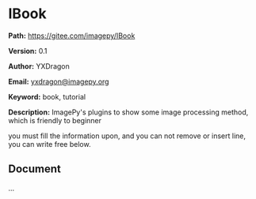 # IBook

**Path:** https://gitee.com/imagepy/IBook

**Version:** 0.1

**Author:** YXDragon

**Email:** yxdragon@imagepy.org

**Keyword:** book, tutorial

**Description:** ImagePy's plugins to show some image processing method, which is friendly to beginner

you must fill the information upon, and you can not remove or insert line, you can write free below.

## Document
...